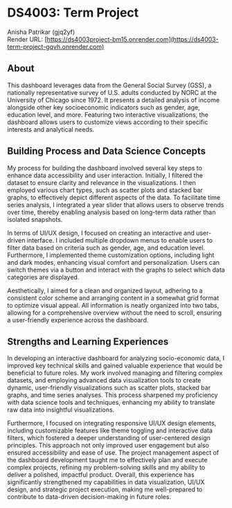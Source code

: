 # DS4003: Term Project  
Anisha Patrikar (gjq2yf)  
Render URL: [https://ds4003project-bm15.onrender.com](https://ds4003-term-project-gqvh.onrender.com)  
## About  
This dashboard leverages data from the General Social Survey (GSS), a nationally representative survey of U.S. adults conducted by NORC at the University of Chicago since 1972. It presents a detailed analysis of income alongside other key socioeconomic indicators such as gender, age, education level, and more. Featuring two interactive visualizations, the dashboard allows users to customize views according to their specific interests and analytical needs.  
## Building Process and Data Science Concepts  
My process for building the dashboard involved several key steps to enhance data accessibility and user interaction. Initially, I filtered the dataset to ensure clarity and relevance in the visualizations. I then employed various chart types, such as scatter plots and stacked bar graphs, to effectively depict different aspects of the data. To facilitate time series analysis, I integrated a year slider that allows users to observe trends over time, thereby enabling analysis based on long-term data rather than isolated snapshots.

In terms of UI/UX design, I focused on creating an interactive and user-driven interface. I included multiple dropdown menus to enable users to filter data based on criteria such as gender, age, and education level. Furthermore, I implemented theme customization options, including light and dark modes, enhancing visual comfort and personalization. Users can switch themes via a button and interact with the graphs to select which data categories are displayed.

Aesthetically, I aimed for a clean and organized layout, adhering to a consistent color scheme and arranging content in a somewhat grid format to optimize visual appeal. All information is neatly organized into two tabs, allowing for a comprehensive overview without the need to scroll, ensuring a user-friendly experience across the dashboard.  
## Strengths and Learning Experiences  
In developing an interactive dashboard for analyzing socio-economic data, I improved key technical skills and gained valuable experience that would be beneficial to future roles. My work involved managing and filtering complex datasets, and employing advanced data visualization tools to create dynamic, user-friendly visualizations such as scatter plots, stacked bar graphs, and time series analyses. This process sharpened my proficiency with data science tools and techniques, enhancing my ability to translate raw data into insightful visualizations.

Furthermore, I focused on integrating responsive UI/UX design elements, including customizable features like theme toggling and interactive data filters, which fostered a deeper understanding of user-centered design principles. This approach not only improved user engagement but also ensured accessibility and ease of use. The project management aspect of the dashboard development taught me to effectively plan and execute complex projects, refining my problem-solving skills and my ability to deliver a polished, impactful product. Overall, this experience has significantly strengthened my capabilities in data visualization, UI/UX design, and strategic project execution, making me well-prepared to contribute to data-driven decision-making in future roles.
